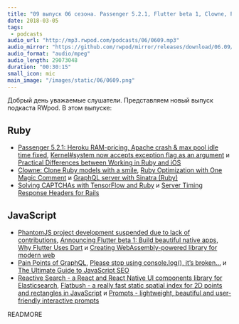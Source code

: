 ```yaml
---
title: "09 выпуск 06 сезона. Passenger 5.2.1, Flutter beta 1, Clowne, Pain Points of GraphQL, Reactive Search, Flatbush, Prompts и прочее"
date: 2018-03-05
tags:
 - podcasts
audio_url: "http://mp3.rwpod.com/podcasts/06/0609.mp3"
audio_mirror: "https://github.com/rwpod/mirror/releases/download/06.09/0609.mp3"
audio_format: "audio/mpeg"
audio_length: 29073048
duration: "00:30:15"
small_icon: mic
main_image: "/images/static/06/0609.png"
---
```


Добрый день уважаемые слушатели. Представляем новый выпуск подкаста RWpod. В этом выпуске:

## Ruby

 - [Passenger 5.2.1: Heroku RAM-pricing, Apache crash & max pool idle time fixed](https://blog.phusion.nl/2018/02/27/passenger-5-2-1/), [Kernel#system now accepts exception flag as an argument](https://atulbhosale.in/posts/2018-02-26-ruby-kernel-system-now-accepts-exception-flag-as-an-argument/) и [Practical Differences between Working in Ruby and iOS](https://pawelurbanek.com/ruby-ios-comparison)
 - [Clowne: Clone Ruby models with a smile](https://evilmartians.com/chronicles/clowne-clone-ruby-models-with-a-smile), [Ruby Optimization with One Magic Comment](https://www.mikeperham.com/2018/02/28/ruby-optimization-with-one-magic-comment/) и [GraphQL server with Sinatra (Ruby)](https://medium.com/@awin/graphql-server-with-sinatra-ruby-part-1-fdd664170715)
 - [Solving CAPTCHAs with TensorFlow and Ruby](https://medium.com/@Arafat./solving-captchas-with-tensorflow-and-ruby-bc704c6ab92c) и [Server Timing Response Headers for Rails](https://github.com/scoutapp/ruby_server_timing)

## JavaScript

 - [PhantomJS project development suspended due to lack of contributions](https://github.com/ariya/phantomjs/issues/15344), [Announcing Flutter beta 1: Build beautiful native apps](https://medium.com/flutter-io/announcing-flutter-beta-1-build-beautiful-native-apps-dc142aea74c0), [Why Flutter Uses Dart](https://hackernoon.com/why-flutter-uses-dart-dd635a054ebf) и [Creating WebAssembly-powered library for modern web](https://hackernoon.com/creating-webassembly-powered-library-for-modern-web-846da334f8fc)
 - [Pain Points of GraphQL](https://labs.getninjas.com.br/pain-points-of-graphql-7e83ba5ddef7), [Please stop using console.log(), it’s broken…](https://hackernoon.com/please-stop-using-console-log-its-broken-b5d7d396cf15) и [The Ultimate Guide to JavaScript SEO](https://www.elephate.com/blog/ultimate-guide-javascript-seo/)
 - [Reactive Search - a React and React Native UI components library for Elasticsearch](https://github.com/appbaseio/reactivesearch/), [Flatbush - a really fast static spatial index for 2D points and rectangles in JavaScript](https://github.com/mourner/flatbush) и [Prompts - lightweight, beautiful and user-friendly interactive prompts](https://github.com/terkelg/prompts)

READMORE
